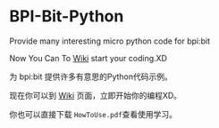 # BPI-Bit-Python
Provide many interesting micro python code for bpi:bit

Now You Can To [Wiki](https://github.com/junhuanchen/BPI-BIT-MpyDevelop/wiki) start your coding.XD

为 bpi:bit 提供许多有意思的Python代码示例。

现在你可以到 [Wiki](https://github.com/junhuanchen/BPI-BIT-MpyDevelop/wiki) 页面，立即开始你的编程XD。



你也可以直接下载 `HowToUse.pdf`查看使用学习。